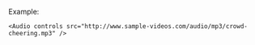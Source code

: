 Example:

```
<Audio controls src="http://www.sample-videos.com/audio/mp3/crowd-cheering.mp3" />
```
